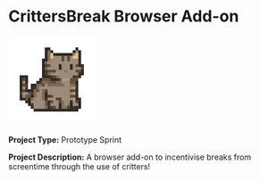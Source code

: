 # CrittersBreak Browser Add-on

<img src="assets/critters/sir-teddy/thumbnail.png" alt="cat pixel art">

**Project Type:** Prototype Sprint

**Project Description:** A browser add-on to incentivise breaks from screentime through the use of critters!
